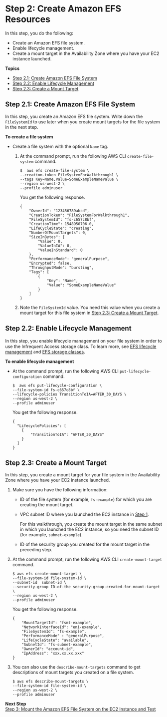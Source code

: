 # Step 2: Create Amazon EFS Resources<a name="wt1-create-efs-resources"></a>

In this step, you do the following:
+ Create an Amazon EFS file system\. 
+ Enable lifecycle management\.
+ Create a mount target in the Availability Zone where you have your EC2 instance launched\.

**Topics**
+ [Step 2\.1: Create Amazon EFS File System](#wt1-create-file-system)
+ [Step 2\.2: Enable Lifecycle Management](#wt1-lifecycle-management)
+ [Step 2\.3: Create a Mount Target](#wt1-create-mount-target)

## Step 2\.1: Create Amazon EFS File System<a name="wt1-create-file-system"></a>

In this step, you create an Amazon EFS file system\. Write down the `FileSystemId` to use later when you create mount targets for the file system in the next step\.

**To create a file system**
+ Create a file system with the optional `Name` tag\.

  1. At the command prompt, run the following AWS CLI `create-file-system` command\. 

     ```
     $  aws efs create-file-system \
     --creation-token FileSystemForWalkthrough1 \
     --tags Key=Name,Value=SomeExampleNameValue \
     --region us-west-2 \
     --profile adminuser
     ```

     You get the following response\.

     ```
     {
         "OwnerId": "123456789abcd",
         "CreationToken": "FileSystemForWalkthrough1",
         "FileSystemId": "fs-c657c8bf",
         "CreationTime": 1548950706.0,
         "LifeCycleState": "creating",
         "NumberOfMountTargets": 0,
         "SizeInBytes": {
             "Value": 0,
             "ValueInIA": 0,
             "ValueInStandard": 0
         },
         "PerformanceMode": "generalPurpose",
         "Encrypted": false,
         "ThroughputMode": "bursting",
         "Tags": [
             {
                 "Key": "Name",
                 "Value": "SomeExampleNameValue"
             }
         ]
     }
     ```

  1. Note the `FileSystemId` value\. You need this value when you create a mount target for this file system in [Step 2\.3: Create a Mount Target](#wt1-create-mount-target)\.

## Step 2\.2: Enable Lifecycle Management<a name="wt1-lifecycle-management"></a>

In this step, you enable lifecycle management on your ﬁle system in order to use the Infrequent Access storage class\. To learn more, see [EFS lifecycle management](lifecycle-management-efs.md) and [EFS storage classes](storage-classes.md)\.

**To enable lifecycle management**
+ At the command prompt, run the following AWS CLI `put-lifecycle-configuration` command\.

  ```
  $  aws efs put-lifecycle-configuration \
  --file-system-id fs-c657c8bf \
  --lifecycle-policies TransitionToIA=AFTER_30_DAYS \
  --region us-west-2 \
  --profile adminuser
  ```

  You get the following response\.

  ```
  {
    "LifecyclePolicies": [
      {
          "TransitionToIA": "AFTER_30_DAYS"
      }
    ]
  }
  ```

## Step 2\.3: Create a Mount Target<a name="wt1-create-mount-target"></a>

In this step, you create a mount target for your file system in the Availability Zone where you have your EC2 instance launched\. 

1. Make sure you have the following information:
   + ID of the file system \(for example, `fs-example`\) for which you are creating the mount target\. 
   + VPC subnet ID where you launched the EC2 instance in [Step 1](https://docs.aws.amazon.com/efs/latest/ug/wt1-create-ec2-resources.html)\. 

     For this walkthrough, you create the mount target in the same subnet in which you launched the EC2 instance, so you need the subnet ID \(for example, `subnet-example`\)\. 
   + ID of the security group you created for the mount target in the preceding step\.

1. At the command prompt, run the following AWS CLI `create-mount-target` command\. 

   ```
   $ aws efs create-mount-target \
   --file-system-id file-system-id \
   --subnet-id  subnet-id \
   --security-group ID-of-the security-group-created-for-mount-target \
   --region us-west-2 \
   --profile adminuser
   ```

   You get the following response\.

   ```
   {
       "MountTargetId": "fsmt-example",
       "NetworkInterfaceId": "eni-example",
       "FileSystemId": "fs-example",
       "PerformanceMode" : "generalPurpose",
       "LifeCycleState": "available",
       "SubnetId": "fs-subnet-example",
       "OwnerId": "account-id",
       "IpAddress": "xxx.xx.xx.xxx"
   }
   ```

1. You can also use the `describe-mount-targets` command to get descriptions of mount targets you created on a file system\.

   ```
   $ aws efs describe-mount-targets \
   --file-system-id file-system-id \
   --region us-west-2 \
   --profile adminuser
   ```

**Next Step**  
[Step 3: Mount the Amazon EFS File System on the EC2 Instance and Test](wt1-test.md)